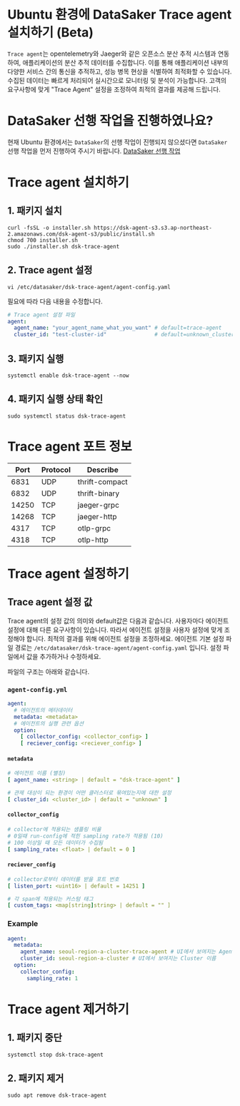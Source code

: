 # Ubuntu 환경에 DataSaker Trace agent 설치하기 (Beta)

`Trace agent`는 opentelemetry와 Jaeger와 같은 오픈소스 분산 추적 시스템과 연동하여, 애플리케이션의 분산 추적 데이터를 수집합니다.
이를 통해 애플리케이션 내부의 다양한 서비스 간의 통신을 추적하고, 성능 병목 현상을 식별하여 최적화할 수 있습니다.
수집된 데이터는 빠르게 처리되어 실시간으로 모니터링 및 분석이 가능합니다.
고객의 요구사항에 맞게 "Trace Agent" 설정을 조정하여 최적의 결과를 제공해 드립니다.

# DataSaker 선행 작업을 진행하였나요?

현재 Ubuntu 환경에서는 `DataSaker`의 선행 작업이 진행되지 않으셨다면 `DataSaker` 선행 작업을 먼저 진행하여 주시기
바랍니다. [DataSaker 선행 작업](${MANUAL_UBUNTU_KR})

# Trace agent 설치하기

## 1. 패키지 설치

<!-- 
example API Key : VAR_GLOBAL_APIKEY=1234567890abcdef1234567890abcdef
 -->

``` shell
curl -fsSL -o installer.sh https://dsk-agent-s3.s3.ap-northeast-2.amazonaws.com/dsk-agent-s3/public/install.sh
chmod 700 installer.sh
sudo ./installer.sh dsk-trace-agent
```

## 2. Trace agent 설정

``` shell
vi /etc/datasaker/dsk-trace-agent/agent-config.yaml
```

필요에 따라 다음 내용을 수정합니다.

``` yaml
# Trace agent 설정 파일
agent:
  agent_name: "your_agent_name_what_you_want" # default=trace-agent
  cluster_id: "test-cluster-id"               # default=unknown_cluster
```

## 3. 패키지 실행

```shell
systemctl enable dsk-trace-agent --now
```

## 4. 패키지 실행 상태 확인

```shell
sudo systemctl status dsk-trace-agent
```

# Trace agent 포트 정보

| Port  | Protocol | Describe       |
|-------|----------|----------------|
| 6831  | UDP      | thrift-compact |
| 6832  | UDP      | thrift-binary  |
| 14250 | TCP      | jaeger-grpc    |
| 14268 | TCP      | jaeger-http    |
| 4317  | TCP      | otlp-grpc      |
| 4318  | TCP      | otlp-http      |

# Trace agent 설정하기

## Trace agent 설정 값

Trace agent의 설정 값의 의미와 default값은 다음과 같습니다. 사용자마다 에이전트 설정에 대해 다른 요구사항이 있습니다. 따라서 에이전트 설정을 사용자 설정에 맞게 조정해야 합니다. 최적의 결과를 위해
에이전트 설정을 조정하세요. 에이전트 기본 설정 파일 경로는 `/etc/datasaker/dsk-trace-agent/agent-config.yaml` 입니다.
설정 파일에서 값을 추가하거나 수정하세요.

파일의 구조는 아래와 같습니다.

### `agent-config.yml`

```yaml
agent:
  # 에이전트의 메타데이터
  metadata: <metadata>
  # 에이전트의 실행 관련 옵션
  option:
    [ collector_config: <collector_config> ]
    [ reciever_config: <reciever_config> ]
```

#### `metadata`

```yaml
# 에이전트 이름 (별칭)
[ agent_name: <string> | default = "dsk-trace-agent" ]

# 관제 대상이 되는 환경이 어떤 클러스터로 묶여있는지에 대한 설정
[ cluster_id: <cluster_id> | default = "unknown" ]
```

#### `collector_config`

```yaml
# collector에 적용되는 샘플링 비율
# 0일때 run-config에 적힌 sampling rate가 적용됨 (10)
# 100 이상일 때 모든 데이터가 수집됨
[ sampling_rate: <float> | default = 0 ]
```

#### `reciever_config`

```yaml
# collector로부터 데이터를 받을 포트 번호
[ listen_port: <uint16> | default = 14251 ]

# 각 span에 적용되는 커스텀 태그
[ custom_tags: <map[string]string> | default = "" ]
```

### Example
```yaml
agent:
  metadata:
    agent_name: seoul-region-a-cluster-trace-agent # UI에서 보여지는 Agent 이름
    cluster_id: seoul-region-a-cluster # UI에서 보여지는 Cluster 이름
  option:
    collector_config: 
      sampling_rate: 1
```

# Trace agent 제거하기

## 1. 패키지 중단

```shell
systemctl stop dsk-trace-agent
```

## 2. 패키지 제거

```shell
sudo apt remove dsk-trace-agent
```
